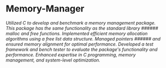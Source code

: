 # Memory-Manager

###### Utilized C to develop and benchmark a memory management package. This package has the same functionality as the standard library ###### malloc and free functions. Implemented efficient memory allocation algorithms using a free list data structure. Managed pointers ###### and ensured memory alignment for optimal performance. Developed a test framework and bench tester to evaluate the package's functionality and performance. Enhanced expertise in C programming, memory management, and system-level optimization.
